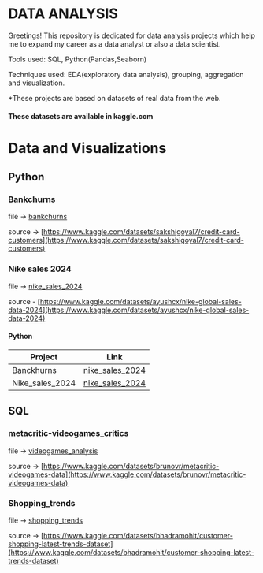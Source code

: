 # DATA ANALYSIS
Greetings!
This repository is dedicated for data analysis projects which help me to expand my career as a data analyst or also a data scientist.

Tools used: SQL, Python(Pandas,Seaborn)

Techniques used: EDA(exploratory data analysis), grouping, aggregation and visualization.

*These projects are based on datasets of real data from the web.

#### These datasets are available in kaggle.com 



 # Data and Visualizations
 ## Python
 ### Bankchurns
 file -> [bankchurns](Python/data_analysis_visualizations/bankchurns.ipynb)
 
 source -> [https://www.kaggle.com/datasets/sakshigoyal7/credit-card-customers](https://www.kaggle.com/datasets/sakshigoyal7/credit-card-customers)
 
 
### Nike sales 2024
 file -> [nike_sales_2024](Python/data_analysis_visualizations/nike_sales_2024.ipynb)

 
 source - [https://www.kaggle.com/datasets/ayushcx/nike-global-sales-data-2024](https://www.kaggle.com/datasets/ayushcx/nike-global-sales-data-2024)


 #### Python 
   Project     | Link  
   ----------- | -------
   Banckhurns  | [nike_sales_2024](Python/data_analysis_visualizations/nike_sales_2024.ipynb)
  Nike_sales_2024|   [nike_sales_2024](Python/data_analysis_visualizations/nike_sales_2024.ipynb)         
 
      
      
 
 



 
## SQL

### metacritic-videogames_critics


file -> [videogames_analysis](SQL/videogames_analysis.sql)

source -> [https://www.kaggle.com/datasets/brunovr/metacritic-videogames-data](https://www.kaggle.com/datasets/brunovr/metacritic-videogames-data)

### Shopping_trends 



file -> [shopping_trends](SQL/shopping_trends.sql)

source -> [https://www.kaggle.com/datasets/bhadramohit/customer-shopping-latest-trends-dataset](https://www.kaggle.com/datasets/bhadramohit/customer-shopping-latest-trends-dataset)






 
  

 





 


